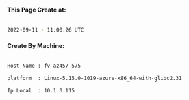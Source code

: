 
   
#### This Page Create at:

```bash

2022-09-11 - 11:00:26 UTC

```

#### Create By Machine:

```bash

Host Name : fv-az457-575

platform  : Linux-5.15.0-1019-azure-x86_64-with-glibc2.31

Ip Local  : 10.1.0.115

```

